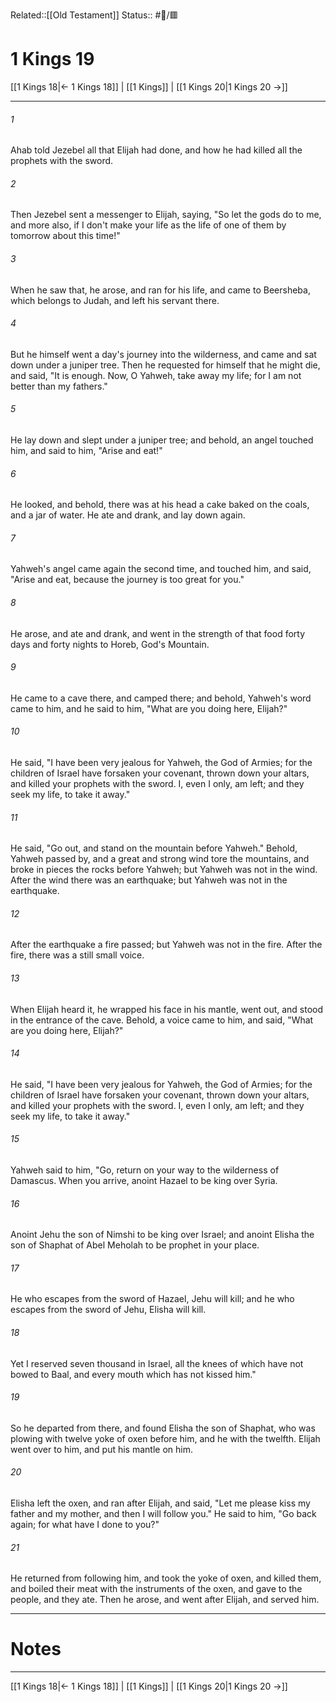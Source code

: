 Related::[[Old Testament]]
Status:: #📖/🟥
# 1 Kings 19

[[1 Kings 18|← 1 Kings 18]] | [[1 Kings]] | [[1 Kings 20|1 Kings 20 →]]
***



###### 1 
Ahab told Jezebel all that Elijah had done, and how he had killed all the prophets with the sword. 

###### 2 
Then Jezebel sent a messenger to Elijah, saying, "So let the gods do to me, and more also, if I don't make your life as the life of one of them by tomorrow about this time!" 

###### 3 
When he saw that, he arose, and ran for his life, and came to Beersheba, which belongs to Judah, and left his servant there. 

###### 4 
But he himself went a day's journey into the wilderness, and came and sat down under a juniper tree. Then he requested for himself that he might die, and said, "It is enough. Now, O Yahweh, take away my life; for I am not better than my fathers." 

###### 5 
He lay down and slept under a juniper tree; and behold, an angel touched him, and said to him, "Arise and eat!" 

###### 6 
He looked, and behold, there was at his head a cake baked on the coals, and a jar of water. He ate and drank, and lay down again. 

###### 7 
Yahweh's angel came again the second time, and touched him, and said, "Arise and eat, because the journey is too great for you." 

###### 8 
He arose, and ate and drank, and went in the strength of that food forty days and forty nights to Horeb, God's Mountain. 

###### 9 
He came to a cave there, and camped there; and behold, Yahweh's word came to him, and he said to him, "What are you doing here, Elijah?" 

###### 10 
He said, "I have been very jealous for Yahweh, the God of Armies; for the children of Israel have forsaken your covenant, thrown down your altars, and killed your prophets with the sword. I, even I only, am left; and they seek my life, to take it away." 

###### 11 
He said, "Go out, and stand on the mountain before Yahweh." Behold, Yahweh passed by, and a great and strong wind tore the mountains, and broke in pieces the rocks before Yahweh; but Yahweh was not in the wind. After the wind there was an earthquake; but Yahweh was not in the earthquake. 

###### 12 
After the earthquake a fire passed; but Yahweh was not in the fire. After the fire, there was a still small voice. 

###### 13 
When Elijah heard it, he wrapped his face in his mantle, went out, and stood in the entrance of the cave. Behold, a voice came to him, and said, "What are you doing here, Elijah?" 

###### 14 
He said, "I have been very jealous for Yahweh, the God of Armies; for the children of Israel have forsaken your covenant, thrown down your altars, and killed your prophets with the sword. I, even I only, am left; and they seek my life, to take it away." 

###### 15 
Yahweh said to him, "Go, return on your way to the wilderness of Damascus. When you arrive, anoint Hazael to be king over Syria. 

###### 16 
Anoint Jehu the son of Nimshi to be king over Israel; and anoint Elisha the son of Shaphat of Abel Meholah to be prophet in your place. 

###### 17 
He who escapes from the sword of Hazael, Jehu will kill; and he who escapes from the sword of Jehu, Elisha will kill. 

###### 18 
Yet I reserved seven thousand in Israel, all the knees of which have not bowed to Baal, and every mouth which has not kissed him." 

###### 19 
So he departed from there, and found Elisha the son of Shaphat, who was plowing with twelve yoke of oxen before him, and he with the twelfth. Elijah went over to him, and put his mantle on him. 

###### 20 
Elisha left the oxen, and ran after Elijah, and said, "Let me please kiss my father and my mother, and then I will follow you." He said to him, "Go back again; for what have I done to you?" 

###### 21 
He returned from following him, and took the yoke of oxen, and killed them, and boiled their meat with the instruments of the oxen, and gave to the people, and they ate. Then he arose, and went after Elijah, and served him.

---
# Notes


***
[[1 Kings 18|← 1 Kings 18]] | [[1 Kings]] | [[1 Kings 20|1 Kings 20 →]]
